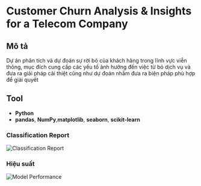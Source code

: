 # Customer Churn Analysis & Insights for a Telecom Company

## Mô tả
Dự án phân tích và dự đoán sự rời bỏ của khách hàng trong lĩnh vực viễn thông, mục đích cung cấp các yếu tố ảnh hưởng đến việc từ bỏ dịch vụ và đưa ra giải pháp cải thiệt cũng như dự đoán nhằm đưa ra biện pháp phù hợp để giải quyết

## Tool
- **Python**  
- **pandas**, **NumPy**,**matplotlib**, **seaborn**, **scikit-learn**


###  Classification Report

![Classification Report](https://github.com/user-attachments/assets/d1b9a3c5-7f30-4679-896f-ee16b56d434b)


### Hiệu suất

![Model Performance](https://github.com/user-attachments/assets/a317a9c1-be7d-4476-8028-d2149158e702)
